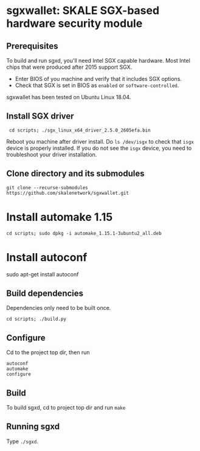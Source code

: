 # sgxwallet: SKALE SGX-based hardware security module

## Prerequisites

To build and run sgxd, you'll need Intel SGX capable hardware. Most Intel chips that were produced after 2015 support SGX.

* Enter BIOS of you machine and verify that it includes SGX options.
* Check that SGX is set in BIOS as `enabled` or `software-controlled`.


sgxwallet has been tested on Ubuntu Linux 18.04. 

## Install SGX driver

``` cd scripts; ./sgx_linux_x64_driver_2.5.0_2605efa.bin```

Reboot you machine after driver install.  Do `ls /dev/isgx` to check that `isgx` device is properly installed.
If you do not see the `isgx` device, you need to troubleshoot your driver installation.


## Clone directory and its submodules

``` git clone --recurse-submodules  https://github.com/skalenetwork/sgxwallet.git ```

# Install automake 1.15

```cd scripts; sudo dpkg -i automake_1.15.1-3ubuntu2_all.deb ```

# Install autoconf

sudo apt-get install autoconf


## Build dependencies

Dependencies only need to be built once.

```
cd scripts; ./build.py
```
## Configure

Cd to the project top dir, then run

```
autoconf
automake
configure
```

## Build

To build sgxd, cd to project top dir and run `make` 

## Running sgxd

Type `./sgxd`.
